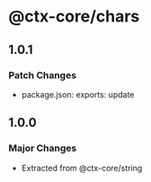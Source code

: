 # @ctx-core/chars

## 1.0.1

### Patch Changes

- package.json: exports: update

## 1.0.0

### Major Changes

- Extracted from @ctx-core/string
